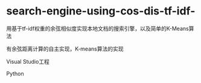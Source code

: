 # search-engine-using-cos-dis-tf-idf-
用基于tf-idf权重的余弦相似度实现本地文档的搜索引擎，以及简单的K-Means算法

有余弦距离计算的自主实现，K-means算法的实现

Visual Studio工程

Python
